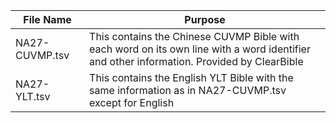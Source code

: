 | File Name | Purpose |
|---|---|
| NA27-CUVMP.tsv | This contains the Chinese CUVMP Bible with each word on its own line with a word identifier and other information. Provided by ClearBible |
| NA27-YLT.tsv | This contains the English YLT Bible with the same information as in NA27-CUVMP.tsv except for English |